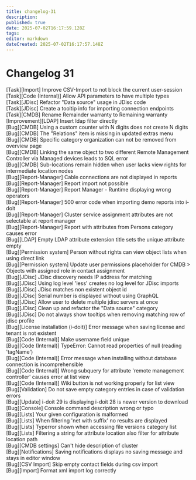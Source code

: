 ```yaml
---
title: changelog-31
description: 
published: true
date: 2025-07-02T16:17:59.128Z
tags: 
editor: markdown
dateCreated: 2025-07-02T16:17:57.148Z
---
```


# Changelog 31
<!-- cSpell:disable -->
<!-- markdownlint-disable MD052 -->
[Task][Import]                       Improve CSV-Import to not block the current user-session<br>
[Task][Code (Internal)]              Allow API parameters to have multiple types<br>
[Task][JDisc]                        Refactor "Data source" usage in JDisc code<br>
[Task][JDisc]                        Create a tooltip info for importing connection endpoints<br>
[Task][CMDB]                         Rename Remainder warranty to Remaining warranty<br>
[Improvement][LDAP]                  Insert ldap filter directly<br>
[Bug][CMDB]                          Using a custom counter with N digits does not create N digits<br>
[Bug][CMDB]                          The "Relations" item is missing in updated extras menu<br>
[Bug][CMDB]                          Specific category organization can not be removed from overview page<br>
[Bug][CMDB]                          Linking the same object to two different Remote Management Controller via Managed devices leads to SQL error<br>
[Bug][CMDB]                          Sub-locations remain hidden when user lacks view rights for intermediate location nodes<br>
[Bug][Report-Manager]                Cable connections are not displayed in reports<br>
[Bug][Report-Manager]                Report import not possible<br>
[Bug][Report-Manager]                Report Manager - Runtime displaying wrong operators<br>
[Bug][Report-Manager]                500 error code when importing demo reports into i-doit<br>
[Bug][Report-Manager]                Cluster service assignment attributes are not selectable at report manager<br>
[Bug][Report-Manager]                Report with attributes from Persons category causes error<br>
[Bug][LDAP]                          Empty LDAP attribute extension title sets the unique attribute empty<br>
[Bug][Permission system]             Person without rights can view object lists when using direct link<br>
[Bug][Permission system]             Update user permissions placeholder for CMDB > Objects with assigned role in contact assignment<br>
[Bug][JDisc]                         JDisc discovery needs IP address for matching<br>
[Bug][JDisc]                         Using log level 'less' creates no log level for JDisc imports<br>
[Bug][JDisc]                         JDisc matches non existent object id<br>
[Bug][JDisc]                         Serial number is displayed without using GraphQL<br>
[Bug][JDisc]                         Allow user to delete multiple jdisc servers at once<br>
[Bug][JDisc]                         Clean up and refactor the "Data source" category<br>
[Bug][JDisc]                         Do not always show tooltips when removing matching row of jdisc profile<br>
[Bug][License installation (i-doit)] Error message when saving license and tenant is not existent<br>
[Bug][Code (Internal)]               Make username field unique<br>
[Bug][Code (Internal)]               TypeError: Cannot read properties of null (reading 'tagName')<br>
[Bug][Code (Internal)]               Error message when installing without database connection is incomprehensible<br>
[Bug][Code (Internal)]               Wrong subquery for attribute 'remote management controller' causes error at list view<br>
[Bug][Code (Internal)]               Wiki button is not working properly for list view<br>
[Bug][Validation]                    Do not save empty category entries in case of validation errors<br>
[Bug][Update]                        i-doit 29 is displaying i-doit 28 is newer version to download<br>
[Bug][Console]                       Console command description wrong or typo<br>
[Bug][Lists]                         Your given configuration is malformed<br>
[Bug][Lists]                         When filtering 'net with suffix' no results are displayed<br>
[Bug][Lists]                         Typerror shown when accessing file versions category list<br>
[Bug][Lists]                         Filtering a string for attribute location also filter for attribute location path<br>
[Bug][CMDB settings]                 Can't hide description of cluster<br>
[Bug][Notifications]                 Saving notifications displays no saving message and stays in editor window<br>
[Bug][CSV Import]                    Skip empty contact fields during csv import<br>
[Bug][Import]                        Format xml import log correctly<br>
